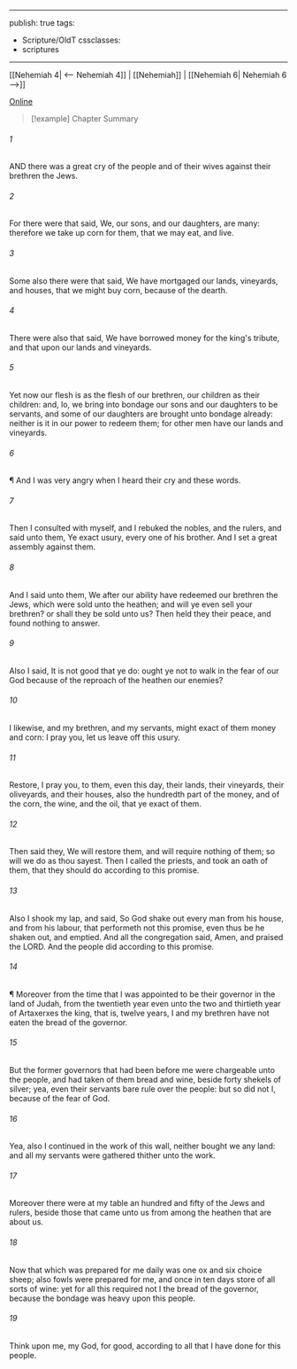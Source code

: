 

---
publish: true
tags:
  - Scripture/OldT
cssclasses:
  - scriptures
---
[[Nehemiah 4| <-- Nehemiah 4]] | [[Nehemiah]] | [[Nehemiah 6| Nehemiah 6 -->]]

[Online](https://churchofjesuschrist.org/study/scriptures/ot/neh/5?lang=eng)

>[!example] Chapter Summary
>
###### 1
AND there was a great cry of the people and of their wives against their brethren the Jews.
###### 2
For there were that said, We, our sons, and our daughters, are many: therefore we take up corn for them, that we may eat, and live.
###### 3
Some also there were that said, We have mortgaged our lands, vineyards, and houses, that we might buy corn, because of the dearth.
###### 4
There were also that said, We have borrowed money for the king's tribute, and that upon our lands and vineyards.
###### 5
Yet now our flesh is as the flesh of our brethren, our children as their children: and, lo, we bring into bondage our sons and our daughters to be servants, and some of our daughters are brought unto bondage already: neither is it in our power to redeem them; for other men have our lands and vineyards.
###### 6
¶ And I was very angry when I heard their cry and these words.
###### 7
Then I consulted with myself, and I rebuked the nobles, and the rulers, and said unto them, Ye exact usury, every one of his brother.  And I set a great assembly against them.
###### 8
And I said unto them, We after our ability have redeemed our brethren the Jews, which were sold unto the heathen; and will ye even sell your brethren?  or shall they be sold unto us?  Then held they their peace, and found nothing to answer.
###### 9
Also I said, It is not good that ye do: ought ye not to walk in the fear of our God because of the reproach of the heathen our enemies?
###### 10
I likewise, and my brethren, and my servants, might exact of them money and corn: I pray you, let us leave off this usury.
###### 11
Restore, I pray you, to them, even this day, their lands, their vineyards, their oliveyards, and their houses, also the hundredth part of the money, and of the corn, the wine, and the oil, that ye exact of them.
###### 12
Then said they, We will restore them, and will require nothing of them; so will we do as thou sayest.  Then I called the priests, and took an oath of them, that they should do according to this promise.
###### 13
Also I shook my lap, and said, So God shake out every man from his house, and from his labour, that performeth not this promise, even thus be he shaken out, and emptied.  And all the congregation said, Amen, and praised the LORD.  And the people did according to this promise.
###### 14
¶ Moreover from the time that I was appointed to be their governor in the land of Judah, from the twentieth year even unto the two and thirtieth year of Artaxerxes the king, that is, twelve years, I and my brethren have not eaten the bread of the governor.
###### 15
But the former governors that had been before me were chargeable unto the people, and had taken of them bread and wine, beside forty shekels of silver; yea, even their servants bare rule over the people: but so did not I, because of the fear of God.
###### 16
Yea, also I continued in the work of this wall, neither bought we any land: and all my servants were gathered thither unto the work.
###### 17
Moreover there were at my table an hundred and fifty of the Jews and rulers, beside those that came unto us from among the heathen that are about us.
###### 18
Now that which was prepared for me daily was one ox and six choice sheep; also fowls were prepared for me, and once in ten days store of all sorts of wine: yet for all this required not I the bread of the governor, because the bondage was heavy upon this people.
###### 19
Think upon me, my God, for good, according to all that I have done for this people.




